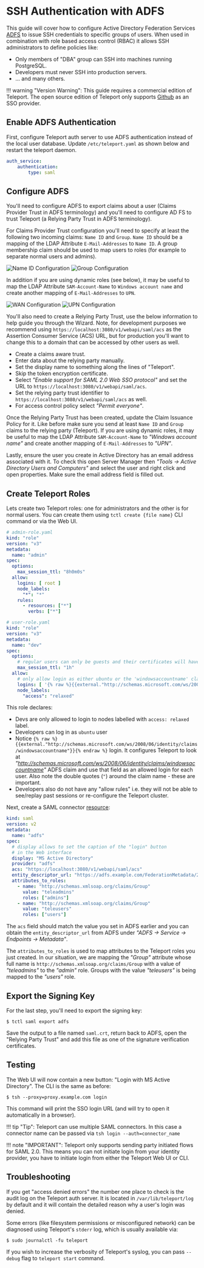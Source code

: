 # SSH Authentication with ADFS

This guide will cover how to configure Active Directory Federation Services
[ADFS](https://en.wikipedia.org/wiki/Active_Directory_Federation_Services) to issue
SSH credentials to specific groups of users. When used in combination with role
based access control (RBAC) it allows SSH administrators to define policies
like:

* Only members of "DBA" group can SSH into machines running PostgreSQL.
* Developers must never SSH into production servers.
* ... and many others.

!!! warning "Version Warning":
    This guide requires a commercial edition of Teleport. The open source
    edition of Teleport only supports [Github](admin-guide.md#github-oauth-20) as
    an SSO provider.

## Enable ADFS Authentication

First, configure Teleport auth server to use ADFS authentication instead of the local
user database. Update `/etc/teleport.yaml` as shown below and restart the
teleport daemon.

```yaml
auth_service:
    authentication:
        type: saml
```

## Configure ADFS

You'll need to configure ADFS to export claims about a user (Claims Provider
Trust in ADFS terminology) and you'll need to configure AD FS to trust
Teleport (a Relying Party Trust in ADFS terminology).

For Claims Provider Trust configuration you'll need to specify at least the
following two incoming claims: `Name ID` and `Group`. `Name ID` should be a
mapping of the LDAP Attribute `E-Mail-Addresses` to `Name ID`. A group
membership claim should be used to map users to roles (for example to
separate normal users and admins).

![Name ID Configuration](img/adfs-1.png)
![Group Configuration](img/adfs-2.png)

In addition if you are using dynamic roles (see below), it may be useful to map
the LDAP Attribute `SAM-Account-Name` to `Windows account name` and create
another mapping of `E-Mail-Addresses` to `UPN`.

![WAN Configuration](img/adfs-3.png)
![UPN Configuration](img/adfs-4.png)

You'll also need to create a Relying Party Trust, use the below information to
help guide you through the Wizard. Note, for development purposes we recommend
using `https://localhost:3080/v1/webapi/saml/acs` as the Assertion Consumer
Service (ACS) URL, but for production you'll want to change this to a domain
that can be accessed by other users as well.

* Create a claims aware trust.
* Enter data about the relying party manually.
* Set the display name to something along the lines of "Teleport".
* Skip the token encryption certificate.
* Select _"Enable support for SAML 2.0 Web SSO protocol"_ and set the URL to `https://localhost:3080/v1/webapi/saml/acs`.
* Set the relying party trust identifier to `https://localhost:3080/v1/webapi/saml/acs` as well.
* For access control policy select _"Permit everyone"_.

Once the Relying Party Trust has been created, update the Claim Issuance Policy
for it. Like before make sure you send at least `Name ID` and `Group` claims to the
relying party (Teleport). If you are using dynamic roles, it may be useful to
map the LDAP Attribute `SAM-Account-Name` to _"Windows account name"_ and create
another mapping of `E-Mail-Addresses` to _"UPN"_.

Lastly, ensure the user you create in Active Directory has an email address
associated with it. To check this open Server Manager then
_"Tools -> Active Directory Users and Computers"_ and select the user and right
click and open properties. Make sure the email address field is filled out.

## Create Teleport Roles

Lets create two Teleport roles: one for administrators and the other is for
normal users. You can create them using `tctl create {file name}` CLI command
or via the Web UI.

```yaml
# admin-role.yaml
kind: "role"
version: "v3"
metadata:
  name: "admin"
spec:
  options:
    max_session_ttl: "8h0m0s"
  allow:
    logins: [ root ]
    node_labels:
      "*": "*"
    rules:
      - resources: ["*"]
        verbs: ["*"]
```

```yaml
# user-role.yaml
kind: "role"
version: "v3"
metadata:
  name: "dev"
spec:
  options:
    # regular users can only be guests and their certificates will have a TTL of 1 hour:
    max_session_ttl: "1h"
  allow:
    # only allow login as either ubuntu or the 'windowsaccountname' claim
    logins: [ '{% raw %}{{external."http://schemas.microsoft.com/ws/2008/06/identity/claims/windowsaccountname"}}{% endraw %}', ubuntu ]
    node_labels:
      "access": "relaxed"
```

This role declares:

* Devs are only allowed to login to nodes labelled with `access: relaxed` label.
* Developers can log in as `ubuntu` user
* Notice `{% raw %}{{external."http://schemas.microsoft.com/ws/2008/06/identity/claims/windowsaccountname"}}{% endraw %}` login. It configures Teleport to look at
  _"http://schemas.microsoft.com/ws/2008/06/identity/claims/windowsaccountname"_ ADFS claim and use that field as an allowed login for each user.
  Also note the double quotes (`"`) around the claim name - these are important.
* Developers also do not have any "allow rules" i.e. they will not be able to
  see/replay past sessions or re-configure the Teleport cluster.

Next, create a SAML connector [resource](admin-guide.md#resources):

```yaml
kind: saml
version: v2
metadata:
  name: "adfs"
spec:
  # display allows to set the caption of the "login" button
  # in the Web interface
  display: "MS Active Directory"
  provider: "adfs"
  acs: "https://localhost:3080/v1/webapi/saml/acs"
  entity_descriptor_url: "https://adfs.example.com/FederationMetadata/2007-06/FederationMetadata.xml"
  attributes_to_roles:
    - name: "http://schemas.xmlsoap.org/claims/Group"
      value: "teleadmins"
      roles: ["admins"]
    - name: "http://schemas.xmlsoap.org/claims/Group"
      value: "teleusers"
      roles: ["users"]
```

The `acs` field should match the value you set in ADFS earlier and you can
obtain the `entity_descriptor_url` from ADFS under _"ADFS -> Service -> Endpoints -> Metadata"_.

The `attributes_to_roles` is used to map attributes to the Teleport roles you
just created. In our situation, we are mapping the _"Group"_ attribute whose full
name is `http://schemas.xmlsoap.org/claims/Group` with a value of _"teleadmins"_
to the _"admin"_ role. Groups with the value _"teleusers"_ is being mapped to the
_"users"_ role.

## Export the Signing Key

For the last step, you'll need to export the signing key:

```bsh
$ tctl saml export adfs
```

Save the output to a file named `saml.crt`, return back to ADFS, open the
"Relying Party Trust" and add this file as one of the signature verification
certificates.

## Testing

The Web UI will now contain a new button: "Login with MS Active Directory". The CLI is 
the same as before:

```bsh
$ tsh --proxy=proxy.example.com login
```

This command will print the SSO login URL (and will try to open it
automatically in a browser).

!!! tip "Tip":
    Teleport can use multiple SAML connectors. In this case a connector name
    can be passed via `tsh login --auth=connector_name`

!!! note "IMPORTANT":
    Teleport only supports sending party initiated flows for SAML 2.0. This
    means you can not initiate login from your identity provider, you have to
    initiate login from either the Teleport Web UI or CLI.

## Troubleshooting

If you get "access denied errors" the number one place to check is the audit
log on the Teleport auth server. It is located in `/var/lib/teleport/log` by
default and it will contain the detailed reason why a user's login was denied.

Some errors (like filesystem permissions or misconfigured network) can be
diagnosed using Teleport's `stderr` log, which is usually available via:

```bsh
$ sudo journalctl -fu teleport
```

If you wish to increase the verbosity of Teleport's syslog, you can pass
`--debug` flag to `teleport start` command.

